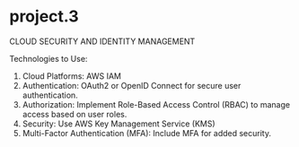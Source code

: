 # project.3
CLOUD SECURITY AND IDENTITY MANAGEMENT

Technologies to Use:
1. Cloud Platforms:
AWS IAM
2. Authentication:
OAuth2 or OpenID Connect for secure user authentication.
3. Authorization:
Implement Role-Based Access Control (RBAC) to manage access based on user roles.
4. Security:
Use AWS Key Management Service (KMS) 
5. Multi-Factor Authentication (MFA):
Include MFA for added security.
